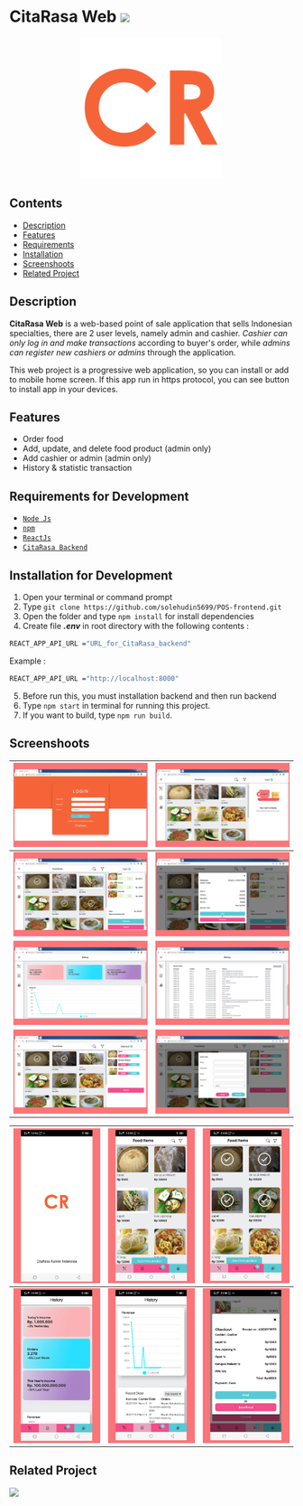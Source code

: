 # CitaRasa Web <img src="https://img.shields.io/badge/Build%20with-ReactJs-61dbfb?style=popout&logo=react">

<div align="center">
    <img width="250" src="./public/logo512.png">
</div>

## Contents

- [Description](#description)
- [Features](#features)
- [Requirements](#requirements-for-development)
- [Installation](#installation-for-development)
- [Screenshoots](#screenshoots)
- [Related Project](#related-project)
<!-- - [Demo CitaRasa Web](#demo-citarasa-web) -->

## Description

**CitaRasa Web** is a web-based point of sale application that sells Indonesian
specialties, there are 2 user levels, namely admin and cashier. _Cashier can
only log in and make transactions_ according to buyer's order, while _admins can
register new cashiers or admins_ through the application.

This web project is a progressive web application, so you can install or add to
mobile home screen. If this app run in https protocol, you can see button to
install app in your devices.

## Features

- Order food
- Add, update, and delete food product (admin only)
- Add cashier or admin (admin only)
- History & statistic transaction

## Requirements for Development

- [`Node Js`](https://nodejs.org/en/)
- [`npm`](https://www.npmjs.com/get-npm)
- [`ReactJs`](https://reactjs.org/)
- [`CitaRasa Backend`](https://github.com/solehudin5699/POS-back-end.git)

## Installation for Development

1. Open your terminal or command prompt
2. Type `git clone https://github.com/solehudin5699/POS-frontend.git`
3. Open the folder and type `npm install` for install dependencies
4. Create file **_.env_** in root directory with the following contents :

```bash
REACT_APP_API_URL ="URL_for_CitaRasa_backend"
```

Example :

```bash
REACT_APP_API_URL ="http://localhost:8000"
```

5. Before run this, you must installation backend and then run backend
6. Type `npm start` in terminal for running this project.
7. If you want to build, type `npm run build`.

## Screenshoots

| <img width="100%" src="./src/assets/image/sc6.png"> | <img width="100%" src="./src/assets/image/sc1.png"> |
| --------------------------------------------------- | --------------------------------------------------- |
| <img width="100%" src="./src/assets/image/sc2.png"> | <img width="100%" src="./src/assets/image/sc3.png"> |
| <img width="100%" src="./src/assets/image/sc4.png"> | <img width="100%" src="./src/assets/image/sc5.png"> |
| <img width="100%" src="./src/assets/image/sc7.png"> | <img width="100%" src="./src/assets/image/sc8.png"> |

| <img width="100%" src="./src/assets/image/sc9.png">  | <img width="100%" src="./src/assets/image/sc10.png"> | <img width="100%" src="./src/assets/image/sc11.png"> |
| ---------------------------------------------------- | ---------------------------------------------------- | ---------------------------------------------------- |
| <img width="100%" src="./src/assets/image/sc12.png"> | <img width="100%" src="./src/assets/image/sc13.png"> | <img width="100%" src="./src/assets/image/sc14.png"> |

<!-- ## Demo CitaRasa Web

Try this CitaRasa Web build version, use username "cashierdemo" , password
"cashierdemo", and login as cashier for trying it.

<a href="http://54.175.146.137:3002">
  <img src="https://img.shields.io/badge/CitaRasa%20Web-Link%20Demo-blue.svg?style=popout&logo=firefox"/>
</a> -->

## Related Project

<a href="https://github.com/solehudin5699/POS-back-end.git">
<img src="https://img.shields.io/badge/CitaRasa%20Backend-Repository-blue.svg?style=popout&logo=github"/>
</a>
